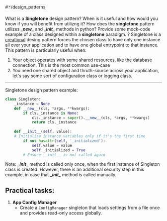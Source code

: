 #🃏/design_patterns

What is a **Singletone** design pattern? When is it useful and how would you know if you will benefit from utilizng it? How does the **singletone** pattern utilizes **\__new\__** and  **\__init\__** methods in python? Provide some mock-code example of a class designed within a **singletone** paradigm.
?
Singletone is a [creational](Creational%20patterns.md) desing pattern forces the chosen class to have only one instance all over your application and to have one global entrypoint to that instance. This pattern is particularly useful when:
1. Your object operates with some shared resources, like the database connection. This is the most common use-case
2. You need one shared object and thruth-source across your application, let's say some sort of configuration class or logging class.
------------------------------------------------------------
Singletone design pattern example:
```python
class Singleton: 
	_instance = None 
	def __new__(cls, *args, **kwargs): 
		if cls._instance is None: 
			cls._instance = super().__new__(cls, *args, **kwargs) 
			return cls._instance 
			
	def __init__(self, value): 
	# Initialize instance variables only if it's the first time 
		if not hasattr(self, '_initialized'): 
			self.value = value 
			self._initialized = True
		# Ensure __init__ is not called again
```
Note: **\__init\__** method is called only once, when the first instance of Singleton class is created. However, there is an additional security step in this example, in case that **\__init\__** method is called manually.
## Practical tasks:

1. **App Config Manager**
    - Create a `ConfigManager` singleton that loads settings from a file once and provides read-only access globally.